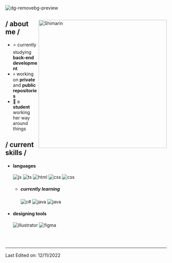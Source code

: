 ![dg-removebg-preview](https://github.com/user-attachments/assets/3e49a468-b82a-4ed9-9253-fe7a2b5b0e94)


<div>

<img align="right" width="400" alt="Shimarin" src="https://i.ibb.co/mGg9XmC/ashu.png"/>

<h2> / about me /</h2>
  
- ⭐ currently studying **back-end development**
- 💀 working on **private** and **public repositories**
- 👾 a **student** working her way around things
  
<h2> / current skills / </h2>
  
- <h4> languages </h4>
  <img src = "https://img.shields.io/badge/JavaScript-323330?style=for-the-badge&logo=javascript&logoColor=F7DF1E" alt = "js" />
  <img src = "https://img.shields.io/badge/TypeScript-007ACC?style=for-the-badge&logo=typescript&logoColor=white" alt = "ts" />
  <img src = "https://img.shields.io/badge/HTML5-E34F26?style=for-the-badge&logo=html5&logoColor=white" alt = "html" />
  <img src = "https://img.shields.io/badge/CSS3-1572B6?style=for-the-badge&logo=css3&logoColor=white" alt = "css" />
  <img src = "https://img.shields.io/badge/Python-3776AB?style=for-the-badge&logo=python&logoColor=fff" alt = "css" />
  
  - <h5> currently learning </h5>
    <img src = "https://img.shields.io/badge/c%23-%23239120.svg?style=for-the-badge&logo=c-sharp&logoColor=white" alt = "c#" />
    <img src = "https://img.shields.io/badge/php-%23777BB4.svg?style=for-the-badge&logo=php&logoColor=white" alt = "java" />
    <img src = "https://img.shields.io/badge/MySQL-4479A1?style=for-the-badge&logo=mysql&logoColor=fff" alt = "java" />
- <h4> designing tools </h4>
  <img src = "https://img.shields.io/badge/adobe%20illustrator-%23FF9A00.svg?style=for-the-badge&logo=adobe%20illustrator&logoColor=white" alt = "illustrator" />
  <img src = "https://img.shields.io/badge/figma-%23F24E1E.svg?style=for-the-badge&logo=figma&logoColor=white" alt = "figma" />
  
  </br></br>
  
<div align="right">

  </div>
  </div>

------


Last Edited on: 12/11/2022
